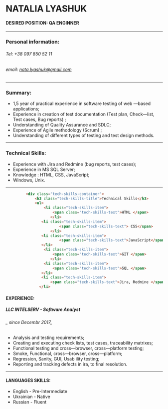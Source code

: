 # NATALIA LYASHUK

#### DESIRED POSITION: QA ENGINNER
***
### Personal information:
###### Tel: +38 097 850 52 11    
###### email: nata.lyashuk@gmail.com
***
### Summary:
*	1,5 year of practical experience in software testing of web —based applications;
*	Experience in creation of test documentation (Test plan, Check—list, Test cases, Bug reports) ;
*	Understanding of Quality Assurance and SDLC;
*	Experience of Agile methodology (Scrum) ;
*	Understanding of different types of testing and test design methods.
***
### Technical Skills:
* Experience with Jira and Redmine (bug reports, test cases);
* Experience in MS SQL Server;
* Knowledge : HTML, CSS, JavaScript;
* Windows, Unix.
***

```html
         <div class="tech-skills-container">
             <h3 class="tech-skills-title">Technical Skills</h3>
             <ul>
                 <li class="tech-skills-item">
                     <span class="tech-skills-text">HTML </span> 
                    </li>
                <li class="tech-skills-item">
                        <span class="tech-skills-text"> CSS</span>
                    </li>
                <li class="tech-skills-item">
                        <span class="tech-skills-text">JavaScript</span>
                </li>
                 <li class="tech-skills-item">
                     <span class="tech-skills-text">GIT </span>
                    </li>
                 <li class="tech-skills-item">
                     <span class="tech-skills-text">SQL </span>
                </li>
                <li class="tech-skills-item">
                    <span class="tech-skills-text">Jira, Redmine </span>
               </li>
```

#### EXPERIENCE:
##### LLC INTELSERV - Software Analyst
###### _ since Decembr 2017_ 
* Analysis and testing requirements;
* Creating and executing check lists, test cases, traceability matrixes;
* Functional testing and cross—browser, cross—platform testing;
* Smoke, Functional, cross—browser, cross—platform;
* Regression, Sanity, GUI, Usab ility testing;
* Reporting and tracking defects in ira,  to  final  resolution. 
***
#### LANGUAGES SKILLS:
* English  - Pre-Intermediate 
* Ukrainian - Native
* Russian - Fluent
